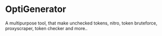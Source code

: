# OptiGenerator
A multipurpose tool, that make unchecked tokens, nitro, token bruteforce, proxyscraper, token checker and more..
